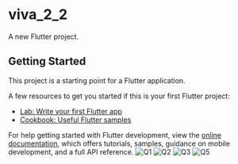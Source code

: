 # viva_2_2

A new Flutter project.

## Getting Started

This project is a starting point for a Flutter application.

A few resources to get you started if this is your first Flutter project:

- [Lab: Write your first Flutter app](https://docs.flutter.dev/get-started/codelab)
- [Cookbook: Useful Flutter samples](https://docs.flutter.dev/cookbook)

For help getting started with Flutter development, view the
[online documentation](https://docs.flutter.dev/), which offers tutorials,
samples, guidance on mobile development, and a full API reference.
![Q1](https://user-images.githubusercontent.com/121868564/231217780-c835caaa-ccaa-473c-a900-7dcc7bca8b5f.png)
![Q2](https://user-images.githubusercontent.com/121868564/231217803-383c218c-ace6-43d4-9f04-8e3a6686d46c.png)
![Q3](https://user-images.githubusercontent.com/121868564/231217816-2ecb7081-a3bd-4e15-b7d7-ea9813d93000.png)
![Q5](https://user-images.githubusercontent.com/121868564/231217834-4b1e051b-c994-40ef-bd47-4d1aceb9f5db.png)
